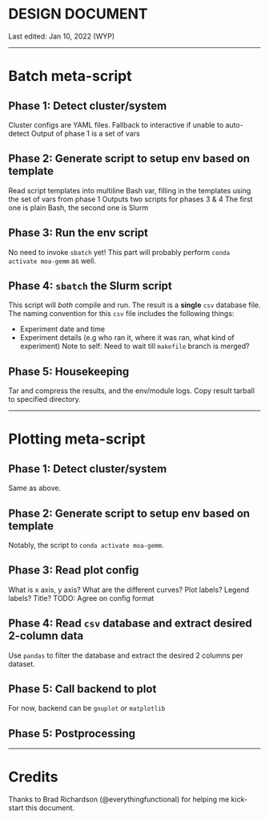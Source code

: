 DESIGN DOCUMENT
===============

Last edited: Jan 10, 2022 (WYP)

---

# Batch meta-script

## Phase 1: Detect cluster/system

   Cluster configs are YAML files.
   Fallback to interactive if unable to auto-detect
   Output of phase 1 is a set of vars

## Phase 2: Generate script to setup env based on template

   Read script templates into multiline Bash var, filling in the templates
   using the set of vars from phase 1
   Outputs two scripts for phases 3 & 4
   The first one is plain Bash, the second one is Slurm

## Phase 3: Run the env script

   No need to invoke `sbatch` yet!
   This part will probably perform `conda activate moa-gemm` as well.

## Phase 4: `sbatch` the Slurm script

   This script will *both* compile and run.
   The result is a __single__ `csv` database file.
   The naming convention for this `csv` file includes the following things:
   - Experiment date and time
   - Experiment details (e.g who ran it, where it was ran,
                             what kind of experiment)
   Note to self: Need to wait till `makefile` branch is merged?

## Phase 5: Housekeeping

   Tar and compress the results, and the env/module logs.
   Copy result tarball to specified directory.

---

# Plotting meta-script

## Phase 1: Detect cluster/system

   Same as above.

## Phase 2: Generate script to setup env based on template

   Notably, the script to `conda activate moa-gemm`.

## Phase 3: Read plot config

   What is x axis, y axis? What are the different curves?
   Plot labels? Legend labels? Title?
   TODO: Agree on config format

## Phase 4: Read `csv` database and extract desired 2-column data
  
   Use `pandas` to filter the database and extract the desired 2 columns
   per dataset.

## Phase 5: Call backend to plot
   For now, backend can be `gnuplot` or `matplotlib`

## Phase 5: Postprocessing

---

# Credits

Thanks to Brad Richardson (@everythingfunctional) for helping me kick-start
this document.

